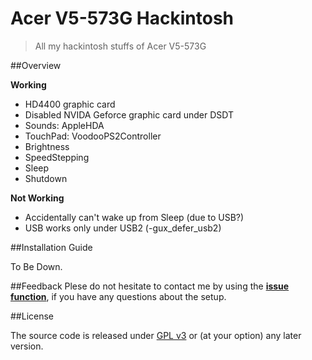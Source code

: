 Acer V5-573G Hackintosh
=======================

> All my hackintosh stuffs of Acer V5-573G

##Overview

**Working**

- HD4400 graphic card
- Disabled NVIDA Geforce graphic card under DSDT
- Sounds: AppleHDA
- TouchPad: VoodooPS2Controller
- Brightness
- SpeedStepping
- Sleep
- Shutdown

**Not Working**
- Accidentally can't wake up from Sleep (due to USB?)
- USB works only under USB2 (-gux_defer_usb2)

##Installation Guide

To Be Down.

##Feedback
Plese do not hesitate to contact me by using the **[issue function](https://github.com/Kaijun/Acer-V5-573G-Hackintosh/issues)**, if you have any questions about the setup.

##License

The source code is released under [GPL v3](http://www.gnu.org/copyleft/gpl.html) or (at your option) any later version.
